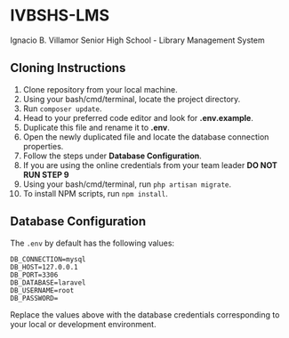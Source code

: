 # IVBSHS-LMS
Ignacio B. Villamor Senior High School - Library Management System

## Cloning Instructions
1. Clone repository from your local machine.
2. Using your bash/cmd/terminal, locate the project directory.
3. Run `composer update`.
4. Head to your preferred code editor and look for **.env.example**.
5. Duplicate this file and rename it to **.env**.
6. Open the newly duplicated file and locate the database connection properties.
7. Follow the steps under **Database Configuration**.
8. If you are using the online credentials from your team leader **DO NOT RUN STEP 9**
9. Using your bash/cmd/terminal, run `php artisan migrate`.
10. To install NPM scripts, run `npm install`. 

## Database Configuration
The `.env` by default has the following values:

```
DB_CONNECTION=mysql
DB_HOST=127.0.0.1
DB_PORT=3306
DB_DATABASE=laravel
DB_USERNAME=root
DB_PASSWORD=

```

Replace the values above with the database credentials corresponding to your local or development environment. 
